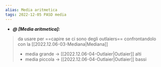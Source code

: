 ```yaml
---
alias: Media aritmetica
tags: 2022-12-05 PASD media
---
```


- ***@ [Media aritmetica]:***
> da usare per ==capire se ci sono degli outlaiers== confrontandolo con la [[2022.12.06-03-Mediana|Mediana]]
> - media grande $\to$ [[2022.12.06-04-Outlaier|Outlaier]] alti
> - media piccola $\to$ [[2022.12.06-04-Outlaier|Outlaier]] bassi

<!--ID: 1670248025866-->
